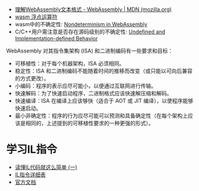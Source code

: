 

- [理解WebAssembly文本格式 - WebAssembly | MDN (mozilla.org)](https://developer.mozilla.org/zh-CN/docs/WebAssembly/Understanding_the_text_format)
- [wasm 浮点运算符](http://webassembly.org.cn/docs/semantics/)
- wasm中的不确定性: [Nondeterminism in WebAssembly](http://webassembly.org.cn/docs/nondeterminism/)
- C/C++用户需注意是否存在源码级别的不确定性: [Undefined and Implementation-defined Behavior](http://webassembly.org.cn/docs/c-and-c++/#undefined-behavior)

WebAssembly 对其指令集架构 (ISA) 和二进制编码有一些要求和目标：
- 可移植性：对于每个机器架构，ISA 必须相同。
- 稳定性：ISA 和二进制编码不能随着时间的推移而改变（或只能以可向后兼容的方式更改）。
- 小编码：程序的表示应尽可能小，以便通过互联网进行传输。
- 快速解码：为了快速启动程序，二进制格式应该快速解压缩和解码。
- 快速编译：ISA 在编译上应该够快（适合于 AOT 或 JIT 编译），以使程序能够快速启动。
- 最小非确定性：程序的行为应尽可能可以预测和具备确定性（在每个架构上应该是相同的，上述提到的可移植性要求的一种更强的形式）。

# 学习IL指令
- [读懂IL代码就这么简单 (一)](https://www.cnblogs.com/zery/p/3366175.html#!comments)
- [IL指令详细表](https://cloud.tencent.com/developer/article/1200327)
- [官方文档](https://docs.microsoft.com/zh-CN/dotnet/api/system.reflection.emit.opcodes.stloc?view=net-5.0)
